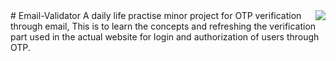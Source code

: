 <div align="center">
<img src="https://i.pinimg.com/originals/8d/4b/77/8d4b77c44b7a68c0fd609411e2c0ec3c.gif" align="right">
  </div># Email-Validator
A daily life practise minor project for OTP verification through email, This is to learn the concepts and refreshing the verification part used in the actual website for login and authorization of users through OTP.
